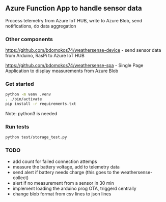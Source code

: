 ## Azure Function App to handle sensor data 

Process telemetry from Azure IoT HUB, write to Azure Blob, send notifications, do data aggregation

### Other components

https://github.com/bdomokos74/weathersense-device - send sensor data from Arduino, RasPi  to Azure IoT HUB

https://github.com/bdomokos74/weathersense-spa - Single Page Application to display measurements from Azure Blob

### Get started
```bash
python -m venv .venv
. ./bin/activate
pip install -r requirements.txt
```

Note: python3 is needed

### Run tests
```bash
python test/storage_test.py
```

### TODO

* add count for failed connection attemps
* measure the battery voltage, add to telemetry data
* send alert if battery needs charge (this goes to the weathersense-collect)
* alert if no measurement from a sensor in 30 min
* implement loading the arduino prog OTA, triggerd centrally
* change blob format from csv lines to json lines